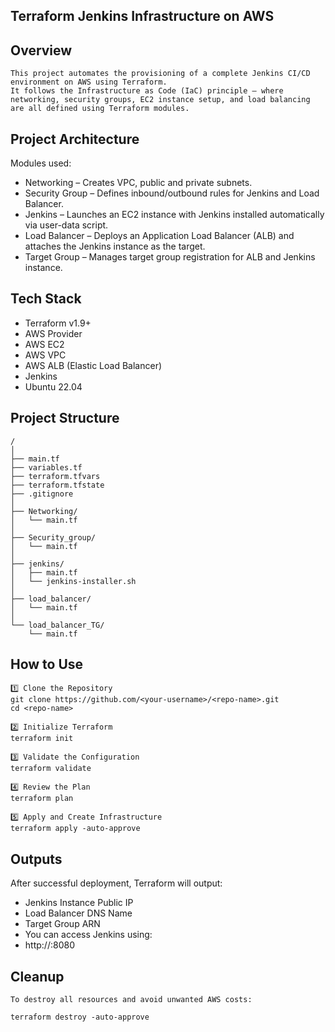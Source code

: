 ## Terraform Jenkins Infrastructure on AWS

## Overview
```
This project automates the provisioning of a complete Jenkins CI/CD environment on AWS using Terraform.
It follows the Infrastructure as Code (IaC) principle — where networking, security groups, EC2 instance setup, and load balancing are all defined using Terraform modules.
```

## Project Architecture

Modules used:

- Networking – Creates VPC, public and private subnets.
- Security Group – Defines inbound/outbound rules for Jenkins and Load Balancer.
- Jenkins – Launches an EC2 instance with Jenkins installed automatically via user-data script.
- Load Balancer – Deploys an Application Load Balancer (ALB) and attaches the Jenkins instance as the target.
- Target Group – Manages target group registration for ALB and Jenkins instance.

## Tech Stack

- Terraform v1.9+
- AWS Provider
- AWS EC2
- AWS VPC
- AWS ALB (Elastic Load Balancer)
- Jenkins
- Ubuntu 22.04


## Project Structure
```
/
│
├── main.tf
├── variables.tf
├── terraform.tfvars
├── terraform.tfstate
├── .gitignore
│
├── Networking/
│   └── main.tf
│
├── Security_group/
│   └── main.tf
│
├── jenkins/
│   ├── main.tf
│   └── jenkins-installer.sh
│
├── load_balancer/
│   └── main.tf
│
└── load_balancer_TG/
    └── main.tf
```

## How to Use
```
1️⃣ Clone the Repository
git clone https://github.com/<your-username>/<repo-name>.git
cd <repo-name>

2️⃣ Initialize Terraform
terraform init

3️⃣ Validate the Configuration
terraform validate

4️⃣ Review the Plan
terraform plan

5️⃣ Apply and Create Infrastructure
terraform apply -auto-approve
```

## Outputs

After successful deployment, Terraform will output:
- Jenkins Instance Public IP
- Load Balancer DNS Name
- Target Group ARN
- You can access Jenkins using:
- http://<load-balancer-dns>:8080


## Cleanup
```
To destroy all resources and avoid unwanted AWS costs:

terraform destroy -auto-approve

```
